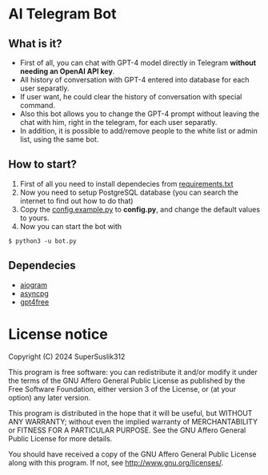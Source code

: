 # AI Telegram Bot
## What is it?
* First of all, you can chat with GPT-4 model directly in Telegram **without needing an OpenAI API key**.
* All history of conversation with GPT-4 entered into database for each user separatly.
* If user want, he could clear the history of conversation with special command.
* Also this bot allows you to change the GPT-4 prompt without leaving the chat with him, right in the telegram, for each user separatly.
* In addition, it is possible to add/remove people to the white list or admin list, using the same bot.
## How to start?
1. First of all you need to install dependecies from [requirements.txt](requirements.txt)
2. Now you need to setup PostgreSQL database (you can search the internet to find out how to do that)
3. Copy the [config.example.py](config.example.py) to **config.py**, and change the default values to yours.
4. Now you can start the bot with
```console
$ python3 -u bot.py
```
## Dependecies
* [aiogram](https://github.com/aiogram/aiogram)
* [asyncpg](https://github.com/MagicStack/asyncpg)
* [gpt4free](https://github.com/xtekky/gpt4free)
# License notice
Copyright (C) 2024  SuperSuslik312

This program is free software: you can redistribute it and/or modify
it under the terms of the GNU Affero General Public License as published by
the Free Software Foundation, either version 3 of the License, or
(at your option) any later version.

This program is distributed in the hope that it will be useful,
but WITHOUT ANY WARRANTY; without even the implied warranty of
MERCHANTABILITY or FITNESS FOR A PARTICULAR PURPOSE.  See the
GNU Affero General Public License for more details.

You should have received a copy of the GNU Affero General Public License
along with this program.  If not, see <http://www.gnu.org/licenses/>.

